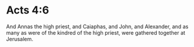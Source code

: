 # Acts 4:6

And Annas the high priest, and Caiaphas, and John, and Alexander, and as many as were of the kindred of the high priest, were gathered together at Jerusalem.